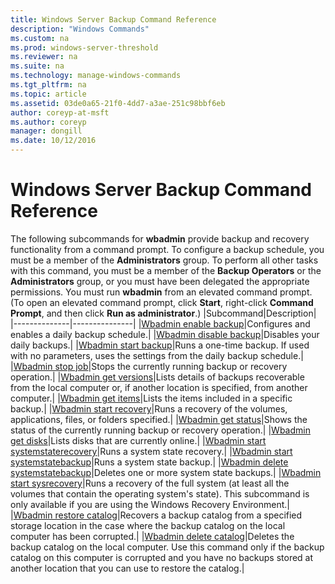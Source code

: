 ```yaml
---
title: Windows Server Backup Command Reference
description: "Windows Commands"
ms.custom: na
ms.prod: windows-server-threshold
ms.reviewer: na
ms.suite: na
ms.technology: manage-windows-commands
ms.tgt_pltfrm: na
ms.topic: article
ms.assetid: 03de0a65-21f0-4dd7-a3ae-251c98bbf6eb
author: coreyp-at-msft
ms.author: coreyp
manager: dongill
ms.date: 10/12/2016
---
```

# Windows Server Backup Command Reference
The following subcommands for **wbadmin** provide backup and recovery functionality from a command prompt.
To configure a backup schedule, you must be a member of the **Administrators** group. To perform all other tasks with this command, you must be a member of the **Backup Operators** or the **Administrators** group, or you must have been delegated the appropriate permissions.
You must run **wbadmin** from an elevated command prompt. (To open an elevated command prompt, click **Start**, right-click **Command Prompt**, and then click **Run as administrator**.)
|Subcommand|Description|
|--------------|---------------|
|[Wbadmin enable backup](Wbadmin-enable-backup.md)|Configures and enables a daily backup schedule.|
|[Wbadmin disable backup](Wbadmin-disable-backup.md)|Disables your daily backups.|
|[Wbadmin start backup](Wbadmin-start-backup.md)|Runs a one-time backup. If used with no parameters, uses the settings from the daily backup schedule.|
|[Wbadmin stop job](Wbadmin-stop-job.md)|Stops the currently running backup or recovery operation.|
|[Wbadmin get versions](Wbadmin-get-versions.md)|Lists details of backups recoverable from the local computer or, if another location is specified, from another computer.|
|[Wbadmin get items](Wbadmin-get-items.md)|Lists the items included in a specific backup.|
|[Wbadmin start recovery](Wbadmin-start-recovery.md)|Runs a recovery of the volumes, applications, files, or folders specified.|
|[Wbadmin get status](Wbadmin-get-status.md)|Shows the status of the currently running backup or recovery operation.|
|[Wbadmin get disks](Wbadmin-get-disks.md)|Lists disks that are currently online.|
|[Wbadmin start systemstaterecovery](Wbadmin-start-systemstaterecovery.md)|Runs a system state recovery.|
|[Wbadmin start systemstatebackup](Wbadmin-start-systemstatebackup.md)|Runs a system state backup.|
|[Wbadmin delete systemstatebackup](Wbadmin-delete-systemstatebackup.md)|Deletes one or more system state backups.|
|[Wbadmin start sysrecovery](Wbadmin-start-sysrecovery.md)|Runs a recovery of the full system (at least all the volumes that contain the operating system's state). This subcommand is only available if you are using the Windows Recovery Environment.|
|[Wbadmin restore catalog](Wbadmin-restore-catalog.md)|Recovers a backup catalog from a specified storage location in the case where the backup catalog on the local computer has been corrupted.|
|[Wbadmin delete catalog](Wbadmin-delete-catalog.md)|Deletes the backup catalog on the local computer. Use this command only if the backup catalog on this computer is corrupted and you have no backups stored at another location that you can use to restore the catalog.|
